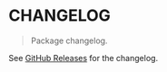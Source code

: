 # CHANGELOG

> Package changelog.

See [GitHub Releases](https://github.com/stdlib-js/napi-argv-uint32/releases) for the changelog.
